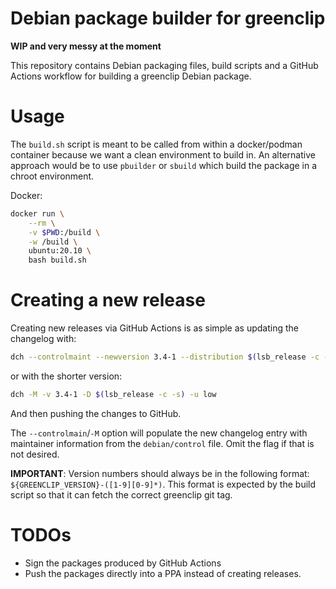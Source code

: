 # Debian package builder for greenclip

**WIP and very messy at the moment**

This repository contains Debian packaging files, build scripts and a GitHub Actions workflow for building a greenclip Debian package.

# Usage
The `build.sh` script is meant to be called from within a docker/podman container because we want a clean environment to build in. An alternative approach would be to use `pbuilder` or `sbuild` which build the package in a chroot environment.

Docker:
```sh
docker run \
    --rm \
    -v $PWD:/build \
    -w /build \
    ubuntu:20.10 \
    bash build.sh
```

# Creating a new release

Creating new releases via GitHub Actions is as simple as updating the changelog with:
```sh
dch --controlmaint --newversion 3.4-1 --distribution $(lsb_release -c -s) --urgency low
```
or with the shorter version:
```sh
dch -M -v 3.4-1 -D $(lsb_release -c -s) -u low
```

And then pushing the changes to GitHub.

The `--controlmain`/`-M` option will populate the new changelog entry with maintainer information from the `debian/control` file. Omit the flag if that is not desired.

**IMPORTANT**: Version numbers should always be in the following format: `${GREENCLIP_VERSION}-([1-9][0-9]*)`. This format is expected by the build script so that it can fetch the correct greenclip git tag.

# TODOs
* Sign the packages produced by GitHub Actions
* Push the packages directly into a PPA instead of creating releases.
